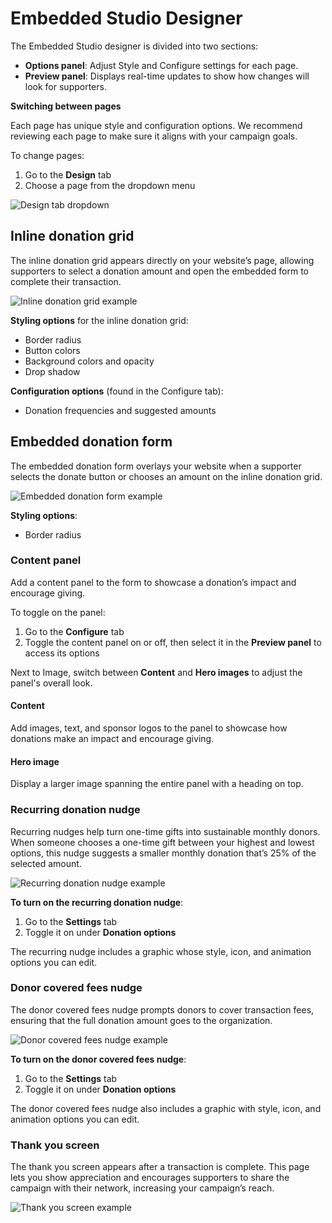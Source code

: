 # Embedded Studio Designer

The Embedded Studio designer is divided into two sections:

- **Options panel**: Adjust Style and Configure settings for each page.
- **Preview panel**: Displays real-time updates to show how changes will look for supporters.

**Switching between pages**

Each page has unique style and configuration options. We recommend reviewing each page to make sure it aligns with your campaign goals.

To change pages:

1. Go to the **Design** tab
2. Choose a page from the dropdown menu

![Design tab dropdown](https://learn.classy.org/rs/673-DCU-558/images/es-design-tab.png)

## Inline donation grid

The inline donation grid appears directly on your website’s page, allowing supporters to select a donation amount and open the embedded form to complete their transaction.

![Inline donation grid example](https://learn.classy.org/rs/673-DCU-558/images/inline-donation-grid.png)

**Styling options** for the inline donation grid:

- Border radius
- Button colors
- Background colors and opacity
- Drop shadow

**Configuration options** (found in the Configure tab):

- Donation frequencies and suggested amounts

## Embedded donation form

The embedded donation form overlays your website when a supporter selects the donate button or chooses an amount on the inline donation grid.

![Embedded donation form example](https://learn.classy.org/rs/673-DCU-558/images/embedded-donation-form.png)

**Styling options**:

- Border radius

### Content panel

Add a content panel to the form to showcase a donation’s impact and encourage giving.

To toggle on the panel:

1. Go to the **Configure** tab
2. Toggle the content panel on or off, then select it in the **Preview panel** to access its options

Next to Image, switch between **Content** and **Hero images** to adjust the panel's overall look.

#### Content

Add images, text, and sponsor logos to the panel to showcase how donations make an impact and encourage giving.

#### Hero image

Display a larger image spanning the entire panel with a heading on top.

### Recurring donation nudge

Recurring nudges help turn one-time gifts into sustainable monthly donors. When someone chooses a one-time gift between your highest and lowest options, this nudge suggests a smaller monthly donation that’s 25% of the selected amount.

![Recurring donation nudge example](https://learn.classy.org/rs/673-DCU-558/images/recurring-donation-nudge.png)

**To turn on the recurring donation nudge**:

1. Go to the **Settings** tab
2. Toggle it on under **Donation options**

The recurring nudge includes a graphic whose style, icon, and animation options you can edit.

### Donor covered fees nudge

The donor covered fees nudge prompts donors to cover transaction fees, ensuring that the full donation amount goes to the organization.

![Donor covered fees nudge example](https://learn.classy.org/rs/673-DCU-558/images/donor-covered-fees-nudge.png)

**To turn on the donor covered fees nudge**:

1. Go to the **Settings** tab
2. Toggle it on under **Donation options**

The donor covered fees nudge also includes a graphic with style, icon, and animation options you can edit.

### Thank you screen

The thank you screen appears after a transaction is complete. This page lets you show appreciation and encourages supporters to share the campaign with their network, increasing your campaign’s reach.

![Thank you screen example](https://learn.classy.org/rs/673-DCU-558/images/thank-you-screen.png)
